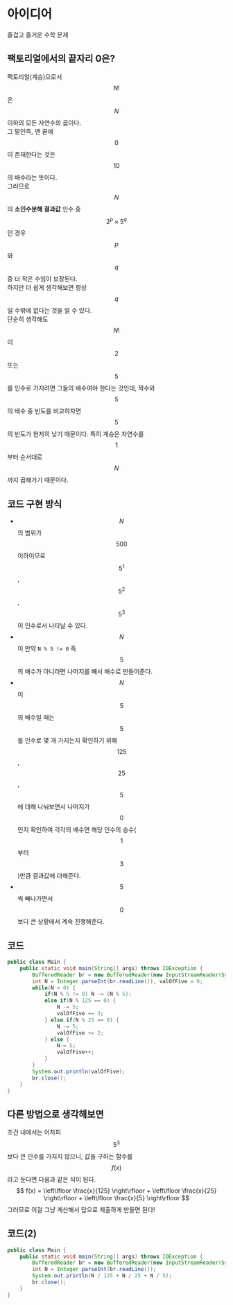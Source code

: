 # 아이디어
즐겁고 즐거운 수학 문제

## 팩토리얼에서의 끝자리 0은?
팩토리얼(계승)으로서 $$N!$$은 $$N$$ 이하의 모든 자연수의 곱이다.   
그 말인즉, 맨 끝에 $$0$$이 존재한다는 것은 $$10$$의 배수라는 뜻이다.   
그러므로 $$N$$의 **소인수분해 결과값** 인수 중 $$2^p×5^q$$인 경우 $$p$$와 $$q$$ 중 더 작은 수임이 보장된다.   
하지만 더 쉽게 생각해보면 항상 $$q$$일 수밖에 없다는 것을 알 수 있다.   
단순히 생각해도 $$N!$$이 $$2$$ 또는 $$5$$를 인수로 가지려면 그들의 배수여야 한다는 것인데, 짝수와 $$5$$의 배수 중 빈도를 비교하자면 $$5$$의 빈도가 현저히 낮기 때문이다.
특히 계승은 자연수를 $$1$$부터 순서대로 $$N$$까지 곱해가기 때문이다.

## 코드 구현 방식
- $$N$$의 범위가 $$500$$ 이하이므로 $$5^1$$, $$5^2$$, $$5^3$$이 인수로서 나타날 수 있다.
- $$N$$이 만약 `N % 5 != 0` 즉 $$5$$의 배수가 아니라면 나머지를 빼서 배수로 만들어준다.
- $$N$$이 $$5$$의 배수일 때는 $$5$$를 인수로 몇 개 가지는지 확인하기 위해 $$125$$, $$25$$, $$5$$에 대해 나눠보면서 나머지가 $$0$$인지 확인하여 각각의 배수면 해당 인수의 승수($$1$$부터 $$3$$)만큼 결과값에 더해준다.
- $$5$$씩 빼나가면서 $$0$$보다 큰 상황에서 계속 진행해준다.

## 코드
```JAVA
public class Main {
    public static void main(String[] args) throws IOException {
        BufferedReader br = new BufferedReader(new InputStreamReader(System.in));
        int N = Integer.parseInt(br.readLine()), valOfFive = 0;
        while(N > 0) {
            if(N % 5 != 0) N -= (N % 5);
            else if(N % 125 == 0) {
                N -= 5;
                valOfFive += 3;
            } else if(N % 25 == 0) {
                N -= 5;
                valOfFive += 2;
            } else {
                N-= 5;
                valOfFive++;
            }
        }
        System.out.println(valOfFive);
        br.close();
    }
}
```

## 다른 방법으로 생각해보면
조건 내에서는 어차피 $$5^3$$보다 큰 인수를 가지지 않으니, 값을 구하는 함수를 $$f(x)$$라고 둔다면 다음과 같은 식이 된다.
$$
f(x) = \left\lfloor \frac{x}{125} \right\rfloor + \left\lfloor \frac{x}{25} \right\rfloor + \left\lfloor \frac{x}{5} \right\rfloor
$$
그러므로 이걸 그냥 계산해서 답으로 제출하게 만들면 된다!

## 코드(2)
```JAVA
public class Main {
    public static void main(String[] args) throws IOException {
        BufferedReader br = new BufferedReader(new InputStreamReader(System.in));
        int N = Integer.parseInt(br.readLine());
        System.out.println(N / 125 + N / 25 + N / 5);
        br.close();
    }
}
```
